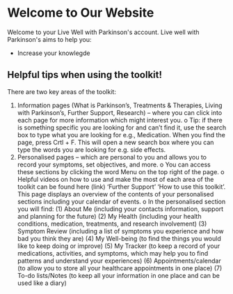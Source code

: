# Welcome to Our Website

Welcome to your Live Well with Parkinson's account. Live well with Parkinson's aims to help you:

- Increase your knowlegde 

## Helpful tips when using the toolkit!
There are two key areas of the toolkit:
1.	Information pages (What is Parkinson’s, Treatments & Therapies, Living with Parkinson’s, Further Support, Research) – where you can click into each page for more information which might interest you. 
o	Tip: if there is something specific you are looking for and can’t find it, use the search box to type what you are looking for e.g., Medication. When you find the page, press Crtl + F. This will open a new search box where you can type the words you are looking for e.g. side effects. 
2.	Personalised pages – which are personal to you and allows you to record your symptoms, set objectives, and more. 
o	You can access these sections by clicking the word Menu on the top right of the page. 
o	Helpful videos on how to use and make the most of each area of the toolkit can be found here (link) ‘Further Support’ ‘How to use this toolkit’. This page displays an overview of the contents of your personalised sections including your calendar of events. 
o	In the personalised section you will find:
(1)	About Me (including your contacts information, support and planning for the future)
(2)	My Health (including your health conditions, medication, treatments, and research involvement)
(3)	Symptom Review (including a list of symptoms you experience and how bad you think they are)
(4)	My Well-being (to find the things  you would like to keep doing or improve)
(5)	My Tracker (to keep a record of your medications, activities, and symptoms, which may help you to find patterns and understand your experiences)
(6)	Appointments/calendar (to allow you to store all your healthcare appointments in one place)
(7)	To-do lists/Notes (to keep all your information in one place and can be used like a diary)
 

